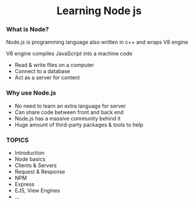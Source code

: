 <h1 align="center">Learning Node js</h2>

### What is Node?

Node.js is programming language also written in c++ and wraps V8 engine

V8 engine compiles JavaScript into a machine code

- Read & write files on a computer
- Connect to a database
- Act as a server for content

### Why use Node.js

- No need to learn an extra language for server
- Can share code between front and back end
- Node.js has a massive community behind it
- Huge amount of third-party packages & tools to help

### TOPICS

- Introduction
- Node basics
- Clients & Servers
- Request & Response
- NPM
- Express
- EJS, View Engines
- ...
